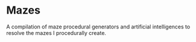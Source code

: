 # Mazes
A compilation of maze procedural generators and artificial intelligences to resolve the mazes I procedurally create.
